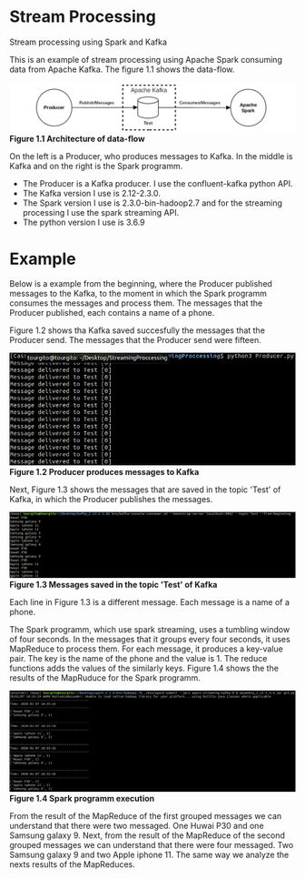 # Stream Processing
Stream processing using Spark and Kafka

This is an example of stream processing using Apache Spark consuming data from Apache Kafka. The figure 1.1 shows the data-flow.<br>

<img src="images/Architect.png"><b>Figure 1.1 Architecture of data-flow</b>

On the left is a Producer, who produces messages to Kafka. In the middle is Kafka and on the right is the Spark programm.
 <ul>
  <li>The Producer is a Kafka producer. I use the confluent-kafka python API.</li>
  <li>The Kafka version I use is 2.12-2.3.0.</li>
  <li>The Spark version I use is 2.3.0-bin-hadoop2.7 and for the streaming processing I use the spark streaming API.
</li>
  <li>The python version I use is 3.6.9</li>
</ul> 

# Example

Below is a example from the beginning, where the Producer published messages to the Kafka, to the moment in which the Spark programm consumes the messages and process them. The messages that the Producer published, each contains a name of a phone.

Figure 1.2 shows tha Kafka saved succesfully the messages that the Producer send. The messages that the Producer send were fifteen.

<img src="images/Producer.png"><br><b>Figure 1.2 Producer produces messages to Kafka</b>



Next, Figure 1.3 shows the messages that are saved in the topic 'Test' of Kafka, in which the Producer publishes the messages. 

<img src="images/Topic.png"><b>Figure 1.3 Messages saved in the topic 'Test' of Kafka</b>

Each line in Figure 1.3 is a different message. Each message is a name of a phone.

The Spark programm, which use spark streaming, uses a tumbling window of four seconds. In the messages that it groups every four seconds, it uses MapReduce to process them. For each message, it produces a key-value pair. The key is the name of the phone and the value is 1. The reduce functions adds the values of the similarly keys. Figure 1.4 shows the the results of the MapRuduce for the Spark programm. 

<img src="images/SparkStreaming.png"><b>Figure 1.4 Spark programm execution</b>

From the result of the MapReduce of the first grouped messages we can understand that there were two messaged. One Huwai P30 and one Samsung galaxy 9. Next, from the result of the MapReduce of the second grouped messages we can understand that there were four messaged. Two Samsung galaxy 9 and two Apple iphone 11. The same way we analyze the nexts results of the MapReduces.
